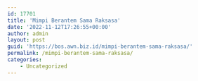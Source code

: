 ```yaml
---
id: 17701
title: 'Mimpi Berantem Sama Raksasa'
date: '2022-11-12T17:26:55+00:00'
author: admin
layout: post
guid: 'https://bos.awn.biz.id/mimpi-berantem-sama-raksasa/'
permalink: /mimpi-berantem-sama-raksasa/
categories:
    - Uncategorized
---
```


